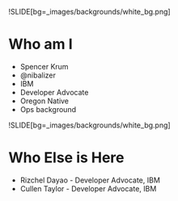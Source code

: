 !SLIDE[bg=_images/backgrounds/white_bg.png]

# Who am I

* Spencer Krum
* @nibalizer
* IBM
* Developer Advocate
* Oregon Native
* Ops background


!SLIDE[bg=_images/backgrounds/white_bg.png]

# Who Else is Here

* Rizchel Dayao - Developer Advocate, IBM
* Cullen Taylor - Developer Advocate, IBM
